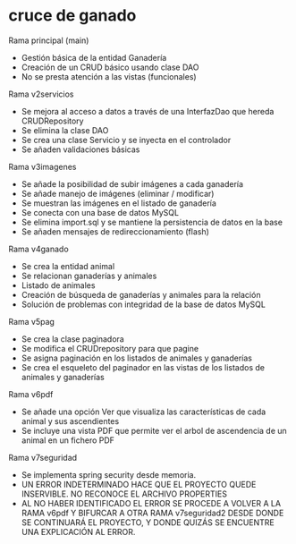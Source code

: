 # cruce de ganado

Rama principal (main)

- Gestión básica de la entidad Ganadería
- Creación de un CRUD básico usando clase DAO
- No se presta atención a las vistas (funcionales)

Rama v2servicios

- Se mejora al acceso a datos a través de una InterfazDao que hereda CRUDRepository
- Se elimina la clase DAO
- Se crea una clase Servicio y se inyecta en el controlador
- Se añaden validaciones básicas

Rama v3imagenes

- Se añade la posibilidad de subir imágenes a cada ganadería
- Se añade manejo de imágenes (eliminar / modificar)
- Se muestran las imágenes en el listado de ganadería
- Se conecta con una base de datos MySQL
- Se elimina import.sql y se mantiene la persistencia de datos en la base
- Se añaden mensajes de redireccionamiento (flash)

Rama v4ganado

- Se crea la entidad animal
- Se relacionan ganaderías y animales
- Listado de animales
- Creación de búsqueda de ganaderías y animales para la relación
- Solución de problemas con integridad de la base de datos MySQL


Rama v5pag

- Se crea la clase paginadora
- Se modifica el CRUDrepository para que pagine
- Se asigna paginación en los listados de animales y ganaderías
- Se crea el esqueleto del paginador en las vistas de los listados de animales y ganaderías


Rama v6pdf

- Se añade una opción Ver que visualiza las características de cada animal y sus ascendientes
- Se incluye una vista PDF que permite ver el arbol de ascendencia de un animal en un fichero PDF


Rama v7seguridad

- Se implementa spring security desde memoria.
- UN ERROR INDETERMINADO HACE QUE EL PROYECTO QUEDE INSERVIBLE. NO RECONOCE EL ARCHIVO PROPERTIES
- AL NO HABER IDENTIFICADO EL ERROR SE PROCEDE A VOLVER A LA RAMA v6pdf Y BIFURCAR A OTRA RAMA
  v7seguridad2 DESDE DONDE SE CONTINUARÁ EL PROYECTO, Y DONDE QUIZÁS SE ENCUENTRE UNA EXPLICACIÓN AL ERROR.



